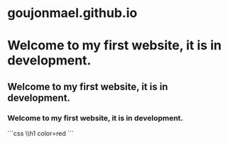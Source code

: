 # goujonmael.github.io
<h1>Welcome to my first website, it is in development.</h1>
<h2>Welcome to my first website, it is in development.</h1>
<h3>Welcome to my first website, it is in development.</h1>
```css
\\h1 color=red
```
